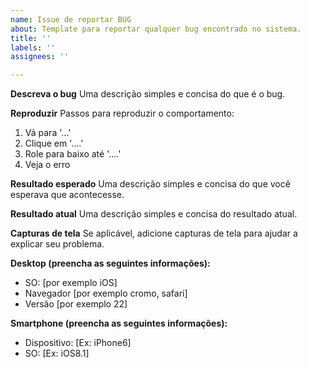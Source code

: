 ```yaml
---
name: Issue de reportar BUG
about: Template para reportar qualquer bug encontrado no sistema.
title: ''
labels: ''
assignees: ''

---
```


**Descreva o bug**
Uma descrição simples e concisa do que é o bug.

**Reproduzir**
Passos para reproduzir o comportamento:
1. Vá para '...'
2. Clique em '....'
3. Role para baixo até '....'
4. Veja o erro

**Resultado esperado**
Uma descrição simples e concisa do que você esperava que acontecesse.

**Resultado atual**
Uma descrição simples e concisa do resultado atual.

**Capturas de tela**
Se aplicável, adicione capturas de tela para ajudar a explicar seu problema.

**Desktop (preencha as seguintes informações):**
  - SO: [por exemplo iOS]
  - Navegador [por exemplo cromo, safari]
  - Versão [por exemplo 22]

**Smartphone (preencha as seguintes informações):**
  - Dispositivo: [Ex: iPhone6]
  - SO: [Ex: iOS8.1]
